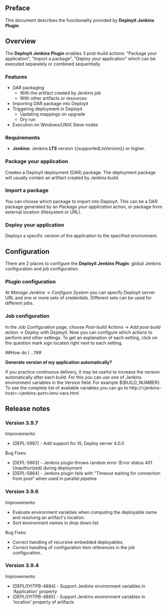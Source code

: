 ## Preface ##

This document describes the functionality provided by **Deployit Jenkins Plugin**.

## Overview ##
The **Deployit Jenkins Plugin** enables 3 post-build actions: "Package your application", "Import a package", "Deploy your application" which can be executed separately or combined sequentially.

### Features ###

* DAR packaging
	* With the artifact created by Jenkins job
	* With other artifacts or resources
* Importing DAR package into Deployit
* Triggering deployment in Deployit
    * Updating mappings on upgrade
    * Dry run
* Execution on Windows/UNIX Slave nodes

### Requirements ###

* **Jenkins**: Jenkins **LTS** version {{supportedLtsVersion}} or higher.

### Package your application ###

Creates a Deployit deployment (DAR) package. The deployment package will usually contain an artifact created by Jenkins build.

### Import a package ###

You can choose which package to import into Deployit. This can be a DAR package generated by an *Package your application* action, or package from external location (filesystem or URL).

### Deploy your application ###

Deploys a specific version of the application to the specified environment.

## Configuration ##

There are 2 places to configure the **Deployit Jenkins Plugin**: global Jenkins configuration and job configuration.

### Plugin configuration ###

At *Manage Jenkins* -> *Configure System* you can specify Deployit server URL and one or more sets of credentials. Different sets can be used for different jobs.

### Job configuration ###

In the Job Configuration page, choose *Post-build Actions* -> *Add post-build action* -> *Deploy with Deployit*. Now you can configure which actions to perform and other settings. To get an explanation of each setting, click on the question mark sign located right next to each setting.

##How do I ...?##

**Generate version of my application automatically?**

If you practice continuous delivery, it may be useful to increase the version automatically after each build. For this you can use one of Jenkins environment variables in the Version field. For example ${BUILD_NUMBER}. To see the complete list of available variables you can go to http://\<jenkins-host\>:\<jenkins-port\>/env-vars.html

## Release notes ##

### Version 3.9.7 ###

Improvements:

* [DEPL-5987] - Add support for XL Deploy server 4.0.0

Bug Fixes:

* [DEPL-5863] - Jenkins plugin throws random error (Error status 401 Unauthorized) during deployment
* [DEPL-5864] - Jenkins plugin fails with "Timeout waiting for connection from pool" when used in parallel pipeline

### Version 3.9.6 ###

Improvements:

* Evaluate environment variables when computing the deployable name and resolving an artifact's location.
* Sort environment names in drop down list.

Bug Fixes:

* Correct handling of recursive embedded deployables.
* Correct handling of configuration item references in the job configuration.

### Version 3.9.4 ###

Improvements:

* [DEPLOYITPB-4884] - Support Jenkins environment variables in 'Application' property
* [DEPLOYITPB-4885] - Support Jenkins environment variables in 'location' property of artifacts
